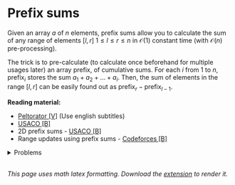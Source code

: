 # Prefix sums
Given an array $a$ of $n$ elements, prefix sums allow you to calculate the sum of any range of elements $[l, r]$ $1 \leq l \leq r \leq n$ in $\mathcal{O}(1)$ constant time (with $\mathcal{O}(n)$ pre-processing).

The trick is to pre-calculate (to calculate once beforehand for multiple usages later) an array $\mathrm{prefix}$, of cumulative sums. For each $i$ from $1$ to $n$, $\mathrm{prefix}_i$ stores the sum $a_1 + a_2 + \ldots + a_i$. Then, the sum of elements in the range $[l, r]$ can be easily found out as $\mathrm{prefix}_r - \mathrm{prefix}_{l-1}$.

**Reading material:**
* [Peltorator [V]](https://codeforces.com/blog/entry/88474) (Use english subtitles)
* [USACO [B]](https://usaco.guide/silver/prefix-sums?lang=cpp)
* 2D prefix sums - [USACO [B]](https://usaco.guide/silver/more-prefix-sums?lang=cpp)
* Range updates using prefix sums - [Codeforces [B]](https://codeforces.com/blog/entry/86420)

<details>
<summary>Problems</summary>
<ul>
    <li><a href="https://www.spoj.com/problems/CSUMQ/">Spoj CSUMQ</a></li>
    <li><a href="https://www.codechef.com/problems/SHIVIGOD">Codechef SHIVIGOD</a></li>
    <li><a href="https://codeforces.com/contest/433/problem/B">CF 433 B</a></li>
    <li><a href="https://codeforces.com/contest/276/problem/C">CF 276 C</a></li>
    <li><a href="https://codeforces.com/contest/1363/problem/B">CF 1363 B</a></li>
    <li><a href="https://codeforces.com/problemset/problem/1253/C">CF 1253 C</a></li>
    <li><a href="https://codeforces.com/problemset/problem/1265/C">CF 1265 C</a></li>
    <li><a href="https://codeforces.com/problemset/problem/1118/B">CF 1118 B</a></li>
    <li><a href="https://codeforces.com/contest/1200/problem/D">CF 1200 D</a></li>
    <li><a href="https://atcoder.jp/contests/abc260/tasks/abc260_g">AtCoder ABC 260 G</a></li>
</ul>
</details>
<br/>

*This page uses math latex formatting. Download the [extension](https://chrome.google.com/webstore/detail/github-math-display/cgolaobglebjonjiblcjagnpmdmlgmda) to render it.*
